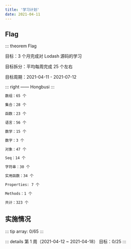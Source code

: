 ```yaml
---
title: '学习计划'
date: 2021-04-11
---
```


## Flag

::: theorem Flag

目标：3 个月完成对 Lodash 源码的学习

目标拆分：平均每周完成 25 个左右

目标周期：2021-04-11 - 2021-07-12

::: right
—— Hongbusi
:::

``` md
数组：65 个

集合：28 个

函数：23 个

语言：56 个

数学：15 个

数字：3 个

对象：47 个

Seq：14 个

字符串：30 个

实用函数：34 个

Properties: 7 个

Methods：1 个

共计：323 个
```

## 实施情况 <Badge text="持续更新..." />

::: tip
array: 0/65
:::

::: details 第 1 周（2021-04-12 ~ 2021-04-18）
目标：0/25
:::
